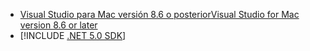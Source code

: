 * [<span data-ttu-id="749b7-101">Visual Studio para Mac versión 8.6 o posterior</span><span class="sxs-lookup"><span data-stu-id="749b7-101">Visual Studio for Mac version 8.6 or later</span></span>](/visualstudio/releasenotes/vs2019-mac-preview-relnotes)
* [!INCLUDE [.NET 5.0 SDK](~/includes/5.0-SDK.md)]
